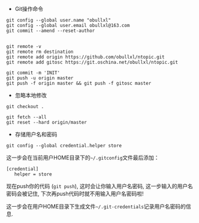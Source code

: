 + Git操作命令

~~~
git config --global user.name "obullxl"
git config --global user.email obullxl@163.com
git commit --amend --reset-author


git remote -v
git remote rm destination
git remote add origin https://github.com/obullxl/ntopic.git
git remote add gitosc https://git.oschina.net/obullxl/ntopic.git

git commit -m 'INIT'
git push -u origin master
git push -f origin master && git push -f gitosc master
~~~

+ 忽略本地修改

~~~
git checkout .
~~~

~~~
git fetch --all
git reset --hard origin/master
~~~

+ 存储用户名和密码

~~~
git config --global credential.helper store
~~~

这一步会在当前用户HOME目录下的`~/.gitconfig`文件最后添加：

~~~
[credential]
   helper = store
~~~

现在push你的代码 (`git push`), 这时会让你输入用户名密码, 这一步输入的用户名密码会被记住, 下次再push代码时就不用输入用户名密码啦!

这一步会在用户HOME目录下生成文件`~/.git-credentials`记录用户名密码的信息.

